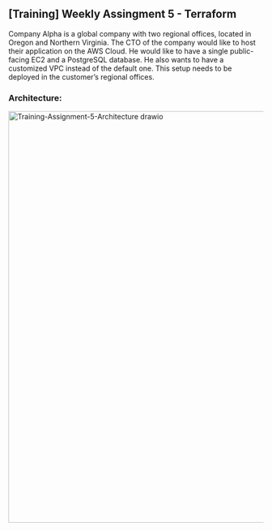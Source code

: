 ## [Training] Weekly Assingment 5 - Terraform
Company Alpha is a global company with two regional offices, located in Oregon and Northern Virginia. The CTO of the company would like to host their application on the AWS Cloud. 
He would like to have a single public-facing EC2 and a PostgreSQL database. He also wants to have a customized VPC instead of the default one. 
This setup needs to be deployed in the customer’s regional offices.

### Architecture:
<img width="1191" height="811" alt="Training-Assignment-5-Architecture drawio" src="https://github.com/user-attachments/assets/aa8c794d-beba-485f-bac9-5f7a33097ec0" />
